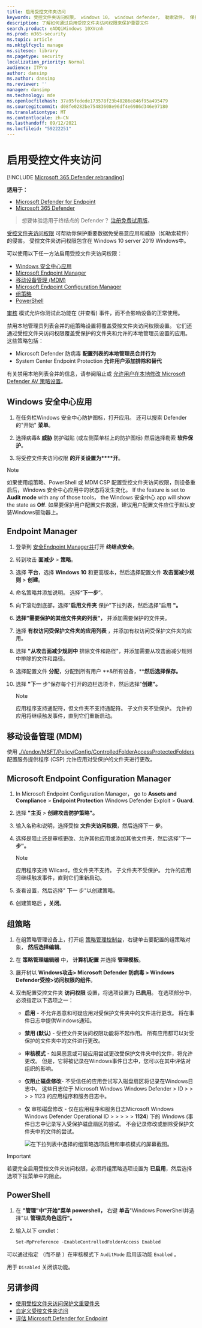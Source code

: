 ```yaml
---
title: 启用受控文件夹访问
keywords: 受控文件夹访问权限， windows 10， windows defender， 勒索软件， 保护， 文件， 文件夹， 启用， 打开， 使用
description: 了解如何通过启用受控文件夹访问权限来保护重要文件
search.product: eADQiWindows 10XVcnh
ms.prod: m365-security
ms.topic: article
ms.mktglfcycl: manage
ms.sitesec: library
ms.pagetype: security
localization_priority: Normal
audience: ITPro
author: dansimp
ms.author: dansimp
ms.reviewer: ''
manager: dansimp
ms.technology: mde
ms.openlocfilehash: 37a95fedede173578f23b48286e846f95a495479
ms.sourcegitcommit: d08fe0282be75483608e96df4e6986d346e97180
ms.translationtype: MT
ms.contentlocale: zh-CN
ms.lasthandoff: 09/12/2021
ms.locfileid: "59222251"
---
```

# <a name="enable-controlled-folder-access"></a>启用受控文件夹访问

[!INCLUDE [Microsoft 365 Defender rebranding](../../includes/microsoft-defender.md)]

**适用于：**
- [Microsoft Defender for Endpoint](https://go.microsoft.com/fwlink/p/?linkid=2154037)
- [Microsoft 365 Defender](https://go.microsoft.com/fwlink/?linkid=2118804)

> 想要体验适用于终结点的 Defender？ [注册免费试用版](https://signup.microsoft.com/create-account/signup?products=7f379fee-c4f9-4278-b0a1-e4c8c2fcdf7e&ru=https://aka.ms/MDEp2OpenTrial?ocid=docs-wdatp-assignaccess-abovefoldlink)。

[受控文件夹访问权限](controlled-folders.md) 可帮助你保护重要数据免受恶意应用和威胁（如勒索软件）的侵害。 受控文件夹访问权限包含在 Windows 10 server 2019 Windows中。

可以使用以下任一方法启用受控文件夹访问权限：

- [Windows 安全中心应用](#windows-security-app)
- [Microsoft Endpoint Manager](#endpoint-manager)
- [移动设备管理 (MDM)](#mobile-device-management-mdm)
- [Microsoft Endpoint Configuration Manager](#microsoft-endpoint-configuration-manager)
- [组策略](#group-policy)
- [PowerShell](#powershell)

[审核](evaluate-controlled-folder-access.md) 模式允许你测试此功能在 (并查看) 事件，而不会影响设备的正常使用。

禁用本地管理员列表合并的组策略设置将覆盖受控文件夹访问权限设置。 它们还通过受控文件夹访问权限覆盖受保护的文件夹和允许的本地管理员设置的应用。 这些策略包括：

- Microsoft Defender 防病毒 **配置列表的本地管理员合并行为**
- System Center Endpoint Protection **允许用户添加排除和替代**

有关禁用本地列表合并的信息，请参阅阻止或 [允许用户在本地修改 Microsoft Defender AV 策略设置](/windows/security/threat-protection/microsoft-defender-antivirus/configure-local-policy-overrides-microsoft-defender-antivirus)。

## <a name="windows-security-app"></a>Windows 安全中心应用

1. 在任务栏Windows 安全中心防护图标，打开应用。 还可以搜索 Defender 的"开始" **菜单**。

2. 选择病毒& **威胁** 防护磁贴 (或左侧菜单栏上的防护图标) 然后选择勒索 **软件保护**。

3. 将受控文件夹访问权限 **的开关设置为****开**。

> [!NOTE]
> 如果使用组策略、PowerShell 或 MDM CSP 配置受控文件夹访问权限，则设备重启后，Windows 安全中心应用中的状态将发生变化。
> If the feature is set to **Audit mode** with any of those tools， the Windows 安全中心 app will show the state as **Off**.
> 如果要保护用户配置文件数据，建议用户配置文件应位于默认安装Windows驱动器上。

## <a name="endpoint-manager"></a>Endpoint Manager

1. 登录到 [安全Endpoint Manager并](https://endpoint.microsoft.com)打开 **终结点安全**。

2. 转到攻击 **面减少** \> **策略**。

3. 选择 **平台**，选择 **Windows 10** 和更高版本，然后选择配置文件 **攻击面减少规则** \> **创建**。

4. 命名策略并添加说明。 选择“**下一步**”。

5. 向下滚动到底部，选择"**启用文件夹** 保护"下拉列表，然后选择"启用 **"。**

6. **选择"需要保护的其他文件夹的列表"，** 并添加需要保护的文件夹。

7. 选择 **有权访问受保护文件夹的应用列表** ，并添加有权访问受保护文件夹的应用。

8. 选择 **"从攻击面减少规则中** 排除文件和路径"，并添加需要从攻击面减少规则中排除的文件和路径。

9. 选择配置文件 **分配**，分配到所有用户 **&所有设备，****然后选择保存。**

10. 选择 **"下一** 步"保存每个打开的边栏选项卡，然后选择"**创建"。**

    > [!NOTE]
    > 应用程序支持通配符，但文件夹不支持通配符。 子文件夹不受保护。 允许的应用将继续触发事件，直到它们重新启动。

## <a name="mobile-device-management-mdm"></a>移动设备管理 (MDM)

使用 [./Vendor/MSFT/Policy/Config/ControlledFolderAccessProtectedFolders](/windows/client-management/mdm/policy-csp-defender) 配置服务提供程序 (CSP) 允许应用对受保护的文件夹进行更改。

## <a name="microsoft-endpoint-configuration-manager"></a>Microsoft Endpoint Configuration Manager

1. In Microsoft Endpoint Configuration Manager， go to **Assets and Compliance** \> **Endpoint Protection** Windows Defender Exploit \> **Guard**.

2. 选择 **"主页** \> **创建攻击防护策略"。**

3. 输入名称和说明，选择受控 **文件夹访问权限**，然后选择下一 **步**。

4. 选择是阻止还是审核更改、允许其他应用或添加其他文件夹，然后选择"下一 **步"。**

   > [!NOTE]
   > 应用程序支持 Wilcard，但文件夹不支持。 子文件夹不受保护。 允许的应用将继续触发事件，直到它们重新启动。

5. 查看设置，然后选择" **下一** 步"以创建策略。

6. 创建策略后 **，关闭**。

## <a name="group-policy"></a>组策略

1. 在组策略管理设备上，打开组 [策略管理控制台](https://technet.microsoft.com/library/cc731212.aspx)，右键单击要配置的组策略对象， **然后选择编辑**。

2. 在 **策略管理编辑器** 中， **计算机配置** 并选择 **管理模板**。

3. 展开树以 **Windows攻击> Microsoft Defender 防病毒 > Windows Defender受控>访问权限的组件**。

4. 双击配置受控文件夹 **访问权限** 设置，将选项设置为 **已启用**。 在选项部分中，必须指定以下选项之一：
   - **启用** - 不允许恶意和可疑应用对受保护文件夹中的文件进行更改。 将在事件日志中提供Windows通知。
   - **禁用 (默认)** - 受控文件夹访问权限功能将不起作用。 所有应用都可以对受保护的文件夹中的文件进行更改。
   - **审核模式** - 如果恶意或可疑应用尝试更改受保护文件夹中的文件，将允许更改。 但是，它将被记录在Windows事件日志中，您可以在其中评估对组织的影响。
   - **仅阻止磁盘修改**- 不受信任的应用尝试写入磁盘扇区将记录在Windows日志中。 这些日志位于 Microsoft  Windows Windows Defender \> ID \> \> \> \> 1123 的应用程序和服务日志中。
   - **仅** 审核磁盘修改 - 仅在应用程序和服务日志Microsoft Windows Windows Defender Operational ID \>  \>  \>  \>  \> **1124**) 下的 Windows (事件日志中记录写入受保护磁盘扇区的尝试。 不会记录修改或删除受保护文件夹中的文件的尝试。

      ![在下拉列表中选择的组策略选项启用和审核模式的屏幕截图。](../../media/cfa-gp-enable.png)

> [!IMPORTANT]
> 若要完全启用受控文件夹访问权限，必须将组策略选项设置为 **已启用**，然后选择选项下拉菜单中的阻止。

## <a name="powershell"></a>PowerShell

1. 在 **"管理"中"开始"菜单 powershell，** 右键 **单击**"Windows PowerShell并选择"以 **管理员角色运行"。**

2. 输入以下 cmdlet：

    ```PowerShell
    Set-MpPreference -EnableControlledFolderAccess Enabled
    ```

可以通过指定 （而不是 ）在审核模式下 `AuditMode` 启用该功能 `Enabled` 。

用于 `Disabled` 关闭该功能。

## <a name="see-also"></a>另请参阅

- [使用受控文件夹访问保护文重要件夹](controlled-folders.md)
- [自定义受控文件夹访问](customize-controlled-folders.md)
- [评估 Microsoft Defender for Endpoint](evaluate-mde.md)
